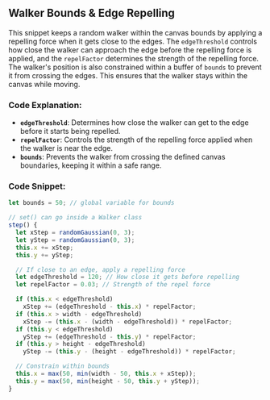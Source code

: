 ## Walker Bounds & Edge Repelling

This snippet keeps a random walker within the canvas bounds by applying a repelling force when it gets close to the edges. The `edgeThreshold` controls how close the walker can approach the edge before the repelling force is applied, and the `repelFactor` determines the strength of the repelling force. The walker's position is also constrained within a buffer of `bounds` to prevent it from crossing the edges. This ensures that the walker stays within the canvas while moving.

### Code Explanation:

- **`edgeThreshold`**: Determines how close the walker can get to the edge before it starts being repelled.
- **`repelFactor`**: Controls the strength of the repelling force applied when the walker is near the edge.
- **`bounds`**: Prevents the walker from crossing the defined canvas boundaries, keeping it within a safe range.

### Code Snippet:

```javascript
let bounds = 50; // global variable for bounds

// set() can go inside a Walker class
step() {
  let xStep = randomGaussian(0, 3);
  let yStep = randomGaussian(0, 3);
  this.x += xStep;
  this.y += yStep;

  // If close to an edge, apply a repelling force
  let edgeThreshold = 120; // How close it gets before repelling
  let repelFactor = 0.03; // Strength of the repel force

  if (this.x < edgeThreshold)
    xStep += (edgeThreshold - this.x) * repelFactor;
  if (this.x > width - edgeThreshold)
    xStep -= (this.x - (width - edgeThreshold)) * repelFactor;
  if (this.y < edgeThreshold)
    yStep += (edgeThreshold - this.y) * repelFactor;
  if (this.y > height - edgeThreshold)
    yStep -= (this.y - (height - edgeThreshold)) * repelFactor;

  // Constrain within bounds
  this.x = max(50, min(width - 50, this.x + xStep));
  this.y = max(50, min(height - 50, this.y + yStep));
}
```
